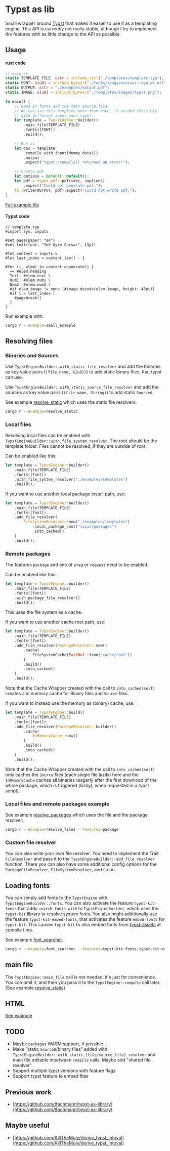 # Typst as lib

Small wrapper around [Typst](https://github.com/typst/typst) that makes it easier to use it as a templating engine.
This API is currently not really stable, although I try to implement the features with as little change to the API as possible.

## Usage

#### rust code

```rust
// main.rs
static TEMPLATE_FILE: &str = include_str!("./templates/template.typ");
static FONT: &[u8] = include_bytes!("./fonts/texgyrecursor-regular.otf");
static OUTPUT: &str = "./examples/output.pdf";
static IMAGE: &[u8] = include_bytes!("./templates/images/typst.png");

fn main() {
    // Read in fonts and the main source file.
    // We can use this template more than once, if needed (Possibly
    // with different input each time).
    let template = TypstEngine::builder()
        .main_file(TEMPLATE_FILE)
        .fonts([FONT])
        .build();

    // Run it
    let doc = template
        .compile_with_input(dummy_data())
        .output
        .expect("typst::compile() returned an error!");

    // Create pdf
    let options = Default::default();
    let pdf = typst_pdf::pdf(&doc, &options)
        .expect("Could not generate pdf.");
    fs::write(OUTPUT, pdf).expect("Could not write pdf.");
}
```

[Full example file](https://github.com/Relacibo/typst-as-lib/blob/main/examples/small_example.rs)

#### Typst code

```typ
// template.typ
#import sys: inputs

#set page(paper: "a4")
#set text(font: "TeX Gyre Cursor", 11pt)

#let content = inputs.v
#let last_index = content.len() - 1

#for (i, elem) in content.enumerate() [
  == #elem.heading
  Text: #elem.text \
  Num1: #elem.num1 \
  Num2: #elem.num2 \
  #if elem.image != none [#image.decode(elem.image, height: 40pt)]
  #if i < last_index [
    #pagebreak()
  ]
]
```

Run example with:

```bash
cargo r --example=small_example
```

## Resolving files

### Binaries and Sources

Use `TypstEngineBuilder::with_static_file_resolver` and add the binaries as key value pairs (`(file_name, &[u8])`) to add static binary files, that typst can use.

Use `TypstEngineBuilder::with_static_source_file_resolver` and add the sources as key value pairs (`(file_name, String)`) to add static `Source`s.

See example [resolve_static](https://github.com/Relacibo/typst-as-lib/blob/main/examples/resolve_static.rs) which uses the static file resolvers.

```bash
cargo r --example=resolve_static
```

### Local files

Resolving local files can be enabled with `TypstEngineBuilder::with_file_system_resolver`. The root should be the template folder. Files cannot be resolved, if they are outside of root.

Can be enabled like this:

```rust
let template = TypstEngine::builder()
    .main_file(TEMPLATE_FILE)
    .fonts([font])
    .with_file_system_resolver("./examples/templates")
    .build();
```

If you want to use another local package install path, use:

```rust
let template = TypstEngine::builder()
    .main_file(TEMPLATE_FILE)
    .fonts([font])
    .add_file_resolver(
        FileSystemResolver::new("./examples/templates")
            .local_package_root("local/packages")
            .into_cached()
    )
    .build();
```

### Remote packages

The features `package` and one of `ureq` or `reqwest` need to be enabled.

Can be enabled like this:

```rust
let template = TypstEngine::builder()
    .main_file(TEMPLATE_FILE)
    .fonts([font])
    .with_package_file_resolver()
    .build();
```

This uses the file system as a cache.

If you want to use another cache root path, use:

```rust
let template = TypstEngine::builder()
    .main_file(TEMPLATE_FILE)
    .fonts([font])
    .add_file_resolver(PackageResolver::new()
        .cache(
            FileSystemCache(PathBuf::from("cache/root"))
        )
        .build()
        .into_cached()
    )
    .build();
```
Note that the Cache Wrapper created with the call to `into_cached(self)` creates a in memory cache for Binary files and `Source` files. 

If you want to instead use the memory as (binary) cache, use:

```rust
let template = TypstEngine::build()
    .main_file(TEMPLATE_FILE)
    .fonts([font])
    .add_file_resolver(PackageResolver::builder()
        .cache(
            InMemoryCache::new()
        )
        .build()
        .into_cached()
    )
    .build();
```

Note that the Cache Wrapper created with the call to `into_cached(self)` only caches the `Source` files (each single file lazily) here and the `InMemoryCache` caches all binaries (eagerly after the first download of the whole package, which is triggered (lazily), when requested in a typst script).

### Local files and remote packages example

See example [resolve_packages](https://github.com/Relacibo/typst-as-lib/blob/main/examples/resolve_packages.rs) which uses the file and the package resolver.

```bash
cargo r --example=resolve_files --features=package
```

### Custom file resolver

You can also write your own file resolver. You need to implement the Trait `FileResolver` and pass it to the `TypstEngineBuilder::add_file_resolver` function. There you can also have some additional config options for the `PackageFileResolver`, `FileSystemResolver`, and so on.

## Loading fonts

You can simply add fonts to the `TypstEngine` with `TypstEngineBuilder::fonts`. You can also activate the feature `typst-kit-fonts` that adds `search_fonts_with` to `TypstEngineBuilder`, which uses the `typst-kit` library to resolve system fonts. You also might additionally use the feature `typst-kit-embed-fonts`, that activates the feature `embed-fonts` for `typst-kit`. This causes `typst-kit` to also embed fonts from [typst-assets](https://github.com/typst/typst-assets) at compile time.

See example [font_searcher](https://github.com/Relacibo/typst-as-lib/blob/main/examples/font_searcher.rs).

```bash
cargo r --example=font_searcher --features=typst-kit-fonts,typst-kit-embed-fonts
```

## main file

The `TypstEngine::main_file` call is not needed, it's just for convenience. You can omit it, and then you pass it to the `TypstEngine::compile` call later. (See example [resolve_static](https://github.com/Relacibo/typst-as-lib/blob/main/examples/resolve_static.rs))

## HTML

[See example](https://github.com/Relacibo/typst-as-lib/blob/main/examples/html.rs)

## TODO
- Maybe `packages` WASM support, if possible... 
- Make "static `Source`s/binary files" added with `TypstEngineBuilder::with_static_[file/source_file]_resolver` and main file editable inbetween `compile` calls. Maybe add "shared file resolver".
- Support multiple typst versions with feature flags
- Support typst feature to embed files

## Previous work

- [https://github.com/tfachmann/typst-as-library](https://github.com/tfachmann/typst-as-library)

## Maybe useful

- [https://github.com/KillTheMule/derive_typst_intoval](https://github.com/KillTheMule/derive_typst_intoval)
